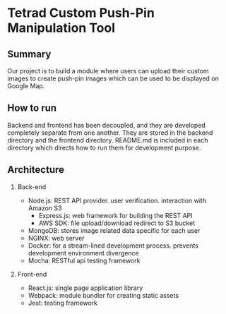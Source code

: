 # Tetrad Custom Push-Pin Manipulation Tool


## Summary
Our project is to build a module where users can upload their custom images to create push-pin images which can be used to be displayed on Google Map. 


## How to run
Backend and frontend has been decoupled, and they are developed completely separate from one another. They are stored in the backend directory and the frontend directory. README.md is included in each directory which directs how to run them for development purpose. 


## Architecture
1. Back-end
    * Node.js: REST API provider. user verification. interaction with Amazon S3
        * Express.js: web framework for building the REST API
        * AWS SDK: file upload/download redirect to S3 bucket
    * MongoDB: stores image related data specific for each user
    * NGINX: web server
    * Docker: for a stream-lined development process. prevents development environment divergence
    * Mocha: RESTful api testing framework

2. Front-end
    * React.js: single page application library
    * Webpack: module bundler for creating static assets
    * Jest: testing framework